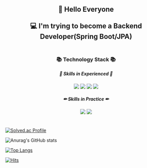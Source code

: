 <div align=center>
  <h2>👋 Hello Everyone<br><br>
    💻 I'm trying to become a <b>Backend Developer(Spring Boot/JPA)</b><br><br>
  </h2>
  <h3> 📚 Technology Stack 📚 </h3>
  <h5> 📝 Skills in Experienced 📝 </h5>
  <img src="https://img.shields.io/badge/Java-A566FF?style=flat-square&logo=Java&logoColor=white">
  <img src="https://img.shields.io/badge/Spring-FFB2F5?style=flat-square&logo=Spring&logoColor=white">
  <img src="https://img.shields.io/badge/Spring%20Boot-FFA7A7?style=flat-square&logo=Spring Boot&logoColor=white">
  <img src="https://img.shields.io/badge/MySQL-4479A1?style=flat-square&logo=Spring Boot&logoColor=white">
 <br>
  <h5> ✏ Skills in Practice ✏ </h5>
  <img src="https://img.shields.io/badge/Python-F15F5F?style=flat-square&logo=Python&logoColor=white">
  <img src="https://img.shields.io/badge/Android-86E57F?style=flat-square&logo=Android&logoColor=white">
  <h1></h1>
  
</div>

[![Solved.ac Profile](http://mazassumnida.wtf/api/v2/generate_badge?boj=sjiwon)](https://solved.ac/sjiwon/)

![Anurag's GitHub stats](https://github-readme-stats.vercel.app/api?username=sjiwon&show_icons=true&custom_title=sjiwon's&nbsp;GitHub&nbsp;👀&hide_border=true&bg_color=DEG,614385,516395&text_color=FFFFFF&title_color=FFFFFF&icon_color=FF0000)

[![Top Langs](https://github-readme-stats.vercel.app/api/top-langs/?username=sjiwon&layout=compact&custom_title=My&nbsp;Language&nbsp;📖&hide_border=true&bg_color=DEG,614385,516395&text_color=FFFFFF&title_color=FFFFFF&icon_color=FF0000)](https://github.com/sjiwon/github-readme-stats)

[![Hits](https://hits.seeyoufarm.com/api/count/incr/badge.svg?url=https%3A%2F%2Fgithub.com%2Fsjiwon&count_bg=%23516395&title_bg=%23614385&icon=tinder.svg&icon_color=%23E7E7E7&title=Visitor&edge_flat=false)](https://hits.seeyoufarm.com)
